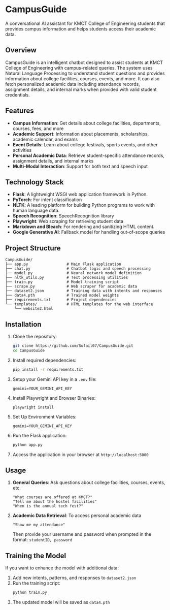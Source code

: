 # CampusGuide

A conversational AI assistant for KMCT College of Engineering students that provides campus information and helps students access their academic data.

## Overview

CampusGuide is an intelligent chatbot designed to assist students at KMCT College of Engineering with campus-related queries. The system uses Natural Language Processing to understand student questions and provides information about college facilities, courses, events, and more. It can also fetch personalized academic data including attendance records, assignment details, and internal marks when provided with valid student credentials.

## Features

- **Campus Information**: Get details about college facilities, departments, courses, fees, and more
- **Academic Support**: Information about placements, scholarships, academic calendar, and exams
- **Event Details**: Learn about college festivals, sports events, and other activities
- **Personal Academic Data**: Retrieve student-specific attendance records, assignment details, and internal marks
- **Multi-Modal Interaction**: Support for both text and speech input

## Technology Stack

- **Flask**: A lightweight WSGI web application framework in Python.
- **PyTorch**: For intent classification
- **NLTK**: A leading platform for building Python programs to work with human language data.
- **Speech Recognition**: SpeechRecognition library
- **Playwright**: Web scraping for retrieving student data
- **Markdown and Bleach**: For rendering and sanitizing HTML content.
- **Google Generative AI**: Fallback model for handling out-of-scope queries


## Project Structure

```
CampusGuide/
├── app.py                 # Main Flask application
├── chat.py                # Chatbot logic and speech processing
├── model.py               # Neural network model definition
├── nltk_utils.py          # Text processing utilities
├── train.py               # Model training script
├── scrape.py              # Web scraper for academic data
├── dataset2.json          # Training data with intents and responses
├── data4.pth              # Trained model weights
├── requirements.txt       # Project dependencies
└── templates/             # HTML templates for the web interface
    └── website2.html
```

## Installation

1. Clone the repository:
   ```bash
   git clone https://github.com/Sufail07/CampusGuide.git
   cd CampusGuide
   ```

2. Install required dependencies:
   ```bash
   pip install -r requirements.txt
   ```

3. Setup your Gemini API key in a `.env` file:
   ```
   gemini=YOUR_GEMINI_API_KEY
   ```
4. Install Playwright and Browser Binaries:
    ```
   playwright install
   ```

5. Set Up Environment Variables:
   ```
   gemini=YOUR_GEMINI_API_KEY
   ```
   
6. Run the Flask application:
   ```bash
   python app.py
   ```

7. Access the application in your browser at `http://localhost:5000`

## Usage

1. **General Queries**: Ask questions about college facilities, courses, events, etc.
   ```
   "What courses are offered at KMCT?"
   "Tell me about the hostel facilities"
   "When is the annual tech fest?"
   ```

2. **Academic Data Retrieval**: To access personal academic data
   ```
   "Show me my attendance"
   ```
   Then provide your username and password when prompted in the format: `studentID, password`

## Training the Model

If you want to enhance the model with additional data:

1. Add new intents, patterns, and responses to `dataset2.json`
2. Run the training script:
   ```bash
   python train.py
   ```
3. The updated model will be saved as `data4.pth`
